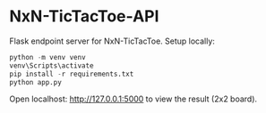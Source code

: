 # NxN-TicTacToe-API

Flask endpoint server for NxN-TicTacToe. Setup locally:

```python
python -m venv venv
venv\Scripts\activate
pip install -r requirements.txt
python app.py
```

Open localhost: http://127.0.0.1:5000 to view the result (2x2 board).

